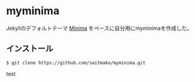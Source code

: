 # myminima

Jekyllのデフォルトテーマ [Minima](https://github.com/jekyll/minima) をベースに自分用にmyminimaを作成した。

## インストール

    $ git clone https://github.com/saitmako/myminima.git

test
